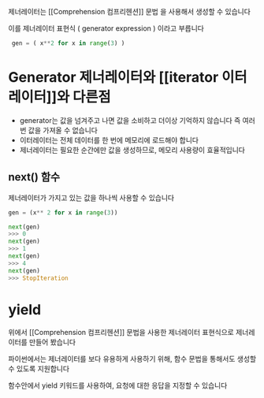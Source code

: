 
제너레이터는 [[Comprehension 컴프리헨션]] 문법 을 사용해서 생성할 수 있습니다

이를 제너레이터 표현식 ( generator expression ) 이라고 부릅니다

```python
 gen = ( x**2 for x in range(3) )

```

# Generator 제너레이터와 [[iterator 이터레이터]]와 다른점

* generator는 값을 넘겨주고 나면 값을 소비하고 더이상 기억하지 않습니다 즉 여러번 값을 가져올 수 없습니다
* 이터레이터는 전체 데이터를 한 번에 메모리에 로드해야 합니다
* 제너레이터는 필요한 순간에만 값을 생성하므로, 메모리 사용량이 효율적입니다
## next() 함수

제너레이터가 가지고 있는 값을 하나씩 사용할 수 있습니다

```python
gen = (x** 2 for x in range(3))

next(gen)
>>> 0
next(gen)
>>> 1
next(gen)
>>> 4
next(gen)
>>> StopIteration
```

# yield

위에서 [[Comprehension 컴프리헨션]] 문법을 사용한 제너레이터 표현식으로 제너레이터를 만들어 봤습니다

파이썬에서는 제너레이터를 보다 유용하게 사용하기 위해, 함수 문법을 통해서도  생성할 수 있도록 지원합니다

함수안에서 yield 키워드를 사용하여, 요청에 대한 응답을 지정할 수 있습니다